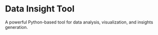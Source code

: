# Data Insight Tool

A powerful Python-based tool for data analysis, visualization, and insights generation.